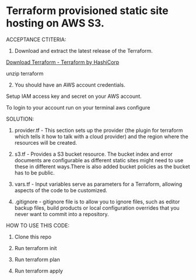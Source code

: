 # Terraform provisioned static site hosting on AWS S3.
  ACCEPTANCE CTITERIA:
1. Download and extract the  latest release of the Terraform. 

[Download Terraform - Terraform by HashiCorp](https://www.terraform.io/downloads.html)

unzip terraform

2. You should have an AWS account credentials. 

Setup IAM access key and secret on your AWS account.

To login to your account run on your terminal aws configure

  SOLUTION: 
1. provider.tf - This section sets up the provider (the plugin for terraform which tells it how to talk with a cloud provider) and the region where the resources will be created. 

2. s3.tf - Provides a S3 bucket resource. The bucket index and error documents are configurable as different static sites might need to use these in different ways.There is also added bucket policies as the bucket has to be public.

3. vars.tf - Input variables serve as parameters for a Terraform, allowing aspects of the code to be customized.

4. .gitignore - gitignore file is to allow you to ignore files, such as editor backup files, build products or local configuration overrides that you never want to commit into a repository.

  HOW TO USE THIS CODE:

1. Clone this repo

2. Run terraform init
3. Run terraform plan
4. Run terraform apply

